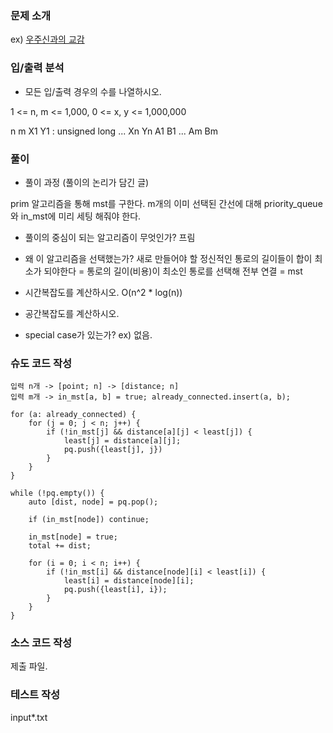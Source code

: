 ### 문제 소개
ex) [우주신과의 교감](https://www.acmicpc.net/problem/1774)

### 입/출력 분석
- 모든 입/출력 경우의 수를 나열하시오.

1 <= n, m <= 1,000,
0 <= x, y <= 1,000,000

n m
X1 Y1 : unsigned long
...
Xn Yn
A1 B1
...
Am Bm

### 풀이
- 풀이 과정 (풀이의 논리가 담긴 글)

prim 알고리즘을 통해 mst를 구한다.
m개의 이미 선택된 간선에 대해 priority_queue와 in_mst에 미리 세팅 해줘야 한다.

- 풀이의 중심이 되는 알고리즘이 무엇인가?
프림

- 왜 이 알고리즘을 선택했는가?
새로 만들어야 할 정신적인 통로의 길이들이 합이 최소가 되야한다
= 통로의 길이(비용)이 최소인 통로를 선택해 전부 연결
= mst

- 시간복잡도를 계산하시오. O(n^2 * log(n))

- 공간복잡도를 계산하시오.

- special case가 있는가?
ex) 없음.

### 슈도 코드 작성
```
입력 n개 -> [point; n] -> [distance; n]
입력 m개 -> in_mst[a, b] = true; already_connected.insert(a, b);

for (a: already_connected) {
	for (j = 0; j < n; j++) {
		if (!in_mst[j] && distance[a][j] < least[j]) {
			least[j] = distance[a][j];
			pq.push({least[j], j})
		}
	}
}

while (!pq.empty()) {
	auto [dist, node] = pq.pop();

	if (in_mst[node]) continue;

	in_mst[node] = true;
	total += dist;

	for (i = 0; i < n; i++) {
		if (!in_mst[i] && distance[node][i] < least[i]) {
			least[i] = distance[node][i];
			pq.push({least[i], i});
		}
	}
}
```


### 소스 코드 작성
제출 파일.

### 테스트 작성
input*.txt
